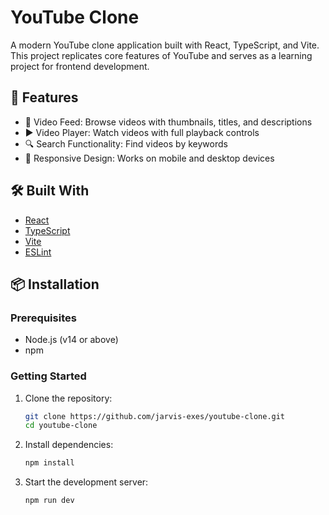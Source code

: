 # YouTube Clone

A modern YouTube clone application built with React, TypeScript, and Vite. This project replicates core features of YouTube and serves as a learning project for frontend development.

## 🚀 Features

- 🎥 Video Feed: Browse videos with thumbnails, titles, and descriptions
- ▶️ Video Player: Watch videos with full playback controls
- 🔍 Search Functionality: Find videos by keywords
- 📱 Responsive Design: Works on mobile and desktop devices

## 🛠️ Built With

- [React](https://reactjs.org/)
- [TypeScript](https://www.typescriptlang.org/)
- [Vite](https://vitejs.dev/)
- [ESLint](https://eslint.org/)

## 📦 Installation

### Prerequisites

- Node.js (v14 or above)
- npm

### Getting Started

1. Clone the repository:

   ```bash
   git clone https://github.com/jarvis-exes/youtube-clone.git
   cd youtube-clone

2. Install dependencies:

   ```bash
   npm install

3. Start the development server:

   ```bash
   npm run dev

   

